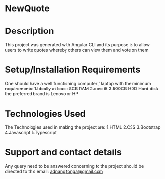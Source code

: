 # NewQuote
# Description
This project was generated with Angular CLI and its purpose is to allow users to write quotes whereby others can view them and vote on them

# Setup/Installation Requirements
One should have a well functioning computer / laptop with the minimum requirements:
    1.Ideally at least: 8GB RAM
    2.core i5
    3.500GB HDD Hard disk
    the preferred brand is Lenovo or HP
# Technologies Used
The Technologies used in making the project are: 
    1.HTML
    2.CSS 
    3.Bootstrap 
    4.Javascript 
    5.Typescript

# Support and contact details
Any query need to be answered concerning to the project should be directed to this email: adnangitonga@gmail.com